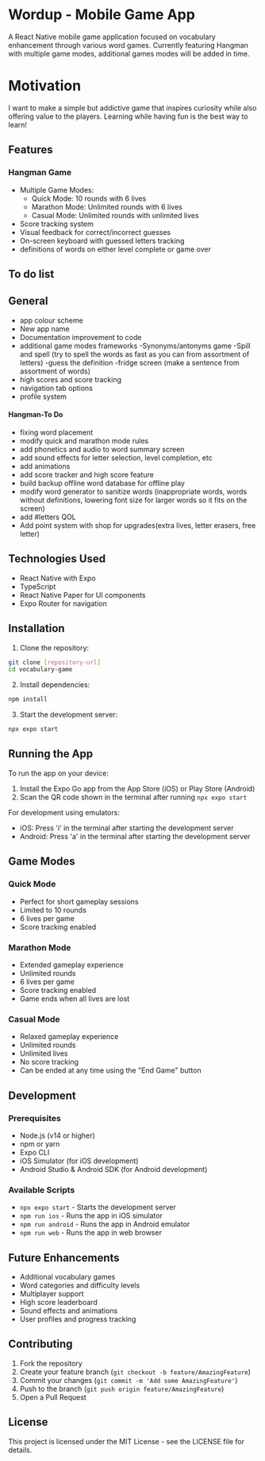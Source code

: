 # Wordup - Mobile Game App

A React Native mobile game application focused on vocabulary enhancement through various word games. Currently featuring Hangman with multiple game modes, additional games modes will be added in time.

# Motivation

I want to make a simple but addictive game that inspires curiosity while also offering value to the players. Learning while having fun is the best way to learn!

## Features

### Hangman Game

- Multiple Game Modes:
  - Quick Mode: 10 rounds with 6 lives
  - Marathon Mode: Unlimited rounds with 6 lives
  - Casual Mode: Unlimited rounds with unlimited lives
- Score tracking system
- Visual feedback for correct/incorrect guesses
- On-screen keyboard with guessed letters tracking
- definitions of words on either level complete or game over

## To do list

## General

- app colour scheme
- New app name
- Documentation improvement to code
- additional game modes frameworks
  -Synonyms/antonyms game
  -Spill and spell (try to spell the words as fast as you can from assortment of letters)
  -guess the definition
  -fridge screen (make a sentence from assortment of words)
- high scores and score tracking
- navigation tab options
- profile system

#### Hangman-To Do

- fixing word placement
- modify quick and marathon mode rules
- add phonetics and audio to word summary screen
- add sound effects for letter selection, level completion, etc
- add animations
- add score tracker and high score feature
- build backup offline word database for offline play
- modify word generator to sanitize words (inappropriate words, words without definitions, lowering font size for larger words so it fits on the screen)
- add #letters QOL
- Add point system with shop for upgrades(extra lives, letter erasers, free letter)

## Technologies Used

- React Native with Expo
- TypeScript
- React Native Paper for UI components
- Expo Router for navigation

## Installation

1. Clone the repository:

```bash
git clone [repository-url]
cd vocabulary-game
```

2. Install dependencies:

```bash
npm install
```

3. Start the development server:

```bash
npx expo start
```

## Running the App

To run the app on your device:

1. Install the Expo Go app from the App Store (iOS) or Play Store (Android)
2. Scan the QR code shown in the terminal after running `npx expo start`

For development using emulators:

- iOS: Press 'i' in the terminal after starting the development server
- Android: Press 'a' in the terminal after starting the development server

## Game Modes

### Quick Mode

- Perfect for short gameplay sessions
- Limited to 10 rounds
- 6 lives per game
- Score tracking enabled

### Marathon Mode

- Extended gameplay experience
- Unlimited rounds
- 6 lives per game
- Score tracking enabled
- Game ends when all lives are lost

### Casual Mode

- Relaxed gameplay experience
- Unlimited rounds
- Unlimited lives
- No score tracking
- Can be ended at any time using the "End Game" button

## Development

### Prerequisites

- Node.js (v14 or higher)
- npm or yarn
- Expo CLI
- iOS Simulator (for iOS development)
- Android Studio & Android SDK (for Android development)

### Available Scripts

- `npx expo start` - Starts the development server
- `npm run ios` - Runs the app in iOS simulator
- `npm run android` - Runs the app in Android emulator
- `npm run web` - Runs the app in web browser

## Future Enhancements

- Additional vocabulary games
- Word categories and difficulty levels
- Multiplayer support
- High score leaderboard
- Sound effects and animations
- User profiles and progress tracking

## Contributing

1. Fork the repository
2. Create your feature branch (`git checkout -b feature/AmazingFeature`)
3. Commit your changes (`git commit -m 'Add some AmazingFeature'`)
4. Push to the branch (`git push origin feature/AmazingFeature`)
5. Open a Pull Request

## License

This project is licensed under the MIT License - see the LICENSE file for details.
